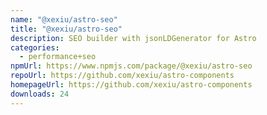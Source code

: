 ```yaml
---
name: "@xexiu/astro-seo"
title: "@xexiu/astro-seo"
description: SEO builder with jsonLDGenerator for Astro
categories:
  - performance+seo
npmUrl: https://www.npmjs.com/package/@xexiu/astro-seo
repoUrl: https://github.com/xexiu/astro-components
homepageUrl: https://github.com/xexiu/astro-components
downloads: 24
---
```

